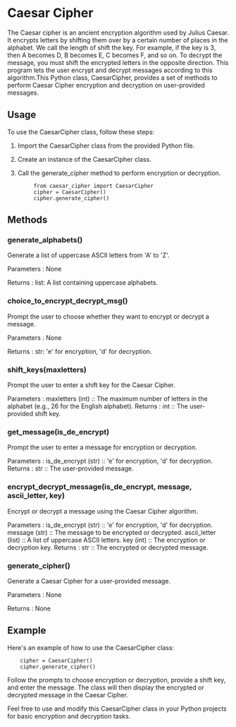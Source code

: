 # Caesar Cipher
The Caesar cipher is an ancient encryption algorithm used by Julius Caesar. It
encrypts letters by shifting them over by a
certain number of places in the alphabet. We
call the length of shift the key. For example, if the
key is 3, then A becomes D, B becomes E, C becomes
F, and so on. To decrypt the message, you must shift
the encrypted letters in the opposite direction. This
program lets the user encrypt and decrypt messages
according to this algorithm.This Python class, CaesarCipher, provides a set of methods to perform Caesar Cipher encryption and decryption on user-provided messages.

## Usage
To use the CaesarCipher class, follow these steps:

1. Import the CaesarCipher class from the provided Python file.
2. Create an instance of the CaesarCipher class.
3. Call the generate_cipher method to perform encryption or decryption.

            from caesar_cipher import CaesarCipher
            cipher = CaesarCipher()
            cipher.generate_cipher()
## Methods
### generate_alphabets()
Generate a list of uppercase ASCII letters from 'A' to 'Z'.

Parameters : None

Returns : list: A list containing uppercase alphabets.
### choice_to_encrypt_decrypt_msg()
Prompt the user to choose whether they want to encrypt or decrypt a message.

Parameters : None

Returns : str: 'e' for encryption, 'd' for decryption.
### shift_keys(maxletters)
Prompt the user to enter a shift key for the Caesar Cipher.

Parameters : maxletters (int) :: The maximum number of letters in the alphabet (e.g., 26 for the English alphabet).
Returns : int :: The user-provided shift key.
### get_message(is_de_encrypt)
Prompt the user to enter a message for encryption or decryption.

Parameters : is_de_encrypt (str) :: 'e' for encryption, 'd' for decryption.
Returns : str :: The user-provided message.
### encrypt_decrypt_message(is_de_encrypt, message, ascii_letter, key)
Encrypt or decrypt a message using the Caesar Cipher algorithm.

Parameters : is_de_encrypt (str) :: 'e' for encryption, 'd' for decryption.
             message (str) :: The message to be encrypted or decrypted.
             ascii_letter (list) :: A list of uppercase ASCII letters.
             key (int) :: The encryption or decryption key.
Returns : str :: The encrypted or decrypted message.
### generate_cipher()
Generate a Caesar Cipher for a user-provided message.

Parameters : None

Returns : None

## Example
Here's an example of how to use the CaesarCipher class:

        cipher = CaesarCipher()
        cipher.generate_cipher()
Follow the prompts to choose encryption or decryption, provide a shift key, and enter the message. The class will then display the encrypted or decrypted message in the Caesar Cipher.

Feel free to use and modify this CaesarCipher class in your Python projects for basic encryption and decryption tasks.